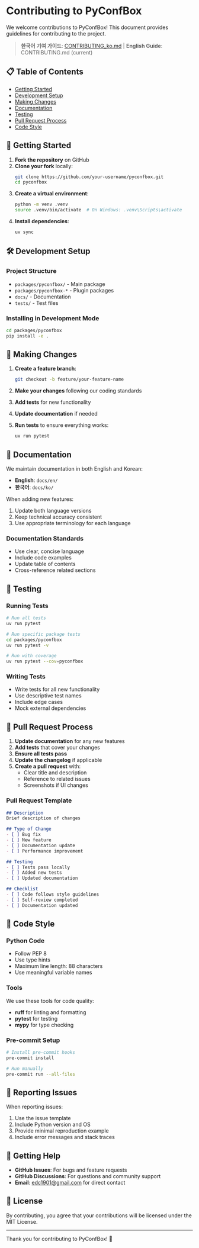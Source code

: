 # Contributing to PyConfBox

We welcome contributions to PyConfBox! This document provides guidelines for contributing to the project.

> **한국어 기여 가이드**: [CONTRIBUTING_ko.md](CONTRIBUTING_ko.md) | **English Guide**: CONTRIBUTING.md (current)

## 📋 Table of Contents

- [Getting Started](#getting-started)
- [Development Setup](#development-setup)
- [Making Changes](#making-changes)
- [Documentation](#documentation)
- [Testing](#testing)
- [Pull Request Process](#pull-request-process)
- [Code Style](#code-style)

## 🚀 Getting Started

1. **Fork the repository** on GitHub
2. **Clone your fork** locally:
   ```bash
   git clone https://github.com/your-username/pyconfbox.git
   cd pyconfbox
   ```
3. **Create a virtual environment**:
   ```bash
   python -m venv .venv
   source .venv/bin/activate  # On Windows: .venv\Scripts\activate
   ```
4. **Install dependencies**:
   ```bash
   uv sync
   ```

## 🛠️ Development Setup

### Project Structure
- `packages/pyconfbox/` - Main package
- `packages/pyconfbox-*` - Plugin packages
- `docs/` - Documentation
- `tests/` - Test files

### Installing in Development Mode
```bash
cd packages/pyconfbox
pip install -e .
```

## 🔄 Making Changes

1. **Create a feature branch**:
   ```bash
   git checkout -b feature/your-feature-name
   ```

2. **Make your changes** following our coding standards

3. **Add tests** for new functionality

4. **Update documentation** if needed

5. **Run tests** to ensure everything works:
   ```bash
   uv run pytest
   ```

## 📖 Documentation

We maintain documentation in both English and Korean:

- **English**: `docs/en/`
- **한국어**: `docs/ko/`

When adding new features:
1. Update both language versions
2. Keep technical accuracy consistent
3. Use appropriate terminology for each language

### Documentation Standards
- Use clear, concise language
- Include code examples
- Update table of contents
- Cross-reference related sections

## 🧪 Testing

### Running Tests
```bash
# Run all tests
uv run pytest

# Run specific package tests
cd packages/pyconfbox
uv run pytest -v

# Run with coverage
uv run pytest --cov=pyconfbox
```

### Writing Tests
- Write tests for all new functionality
- Use descriptive test names
- Include edge cases
- Mock external dependencies

## 📝 Pull Request Process

1. **Update documentation** for any new features
2. **Add tests** that cover your changes
3. **Ensure all tests pass**
4. **Update the changelog** if applicable
5. **Create a pull request** with:
   - Clear title and description
   - Reference to related issues
   - Screenshots if UI changes

### Pull Request Template
```markdown
## Description
Brief description of changes

## Type of Change
- [ ] Bug fix
- [ ] New feature
- [ ] Documentation update
- [ ] Performance improvement

## Testing
- [ ] Tests pass locally
- [ ] Added new tests
- [ ] Updated documentation

## Checklist
- [ ] Code follows style guidelines
- [ ] Self-review completed
- [ ] Documentation updated
```

## 🎨 Code Style

### Python Code
- Follow PEP 8
- Use type hints
- Maximum line length: 88 characters
- Use meaningful variable names

### Tools
We use these tools for code quality:
- **ruff** for linting and formatting
- **pytest** for testing
- **mypy** for type checking

### Pre-commit Setup
```bash
# Install pre-commit hooks
pre-commit install

# Run manually
pre-commit run --all-files
```

## 🐛 Reporting Issues

When reporting issues:
1. Use the issue template
2. Include Python version and OS
3. Provide minimal reproduction example
4. Include error messages and stack traces

## 💬 Getting Help

- **GitHub Issues**: For bugs and feature requests
- **GitHub Discussions**: For questions and community support
- **Email**: edc1901@gmail.com for direct contact

## 📄 License

By contributing, you agree that your contributions will be licensed under the MIT License.

---

Thank you for contributing to PyConfBox! 🚀 